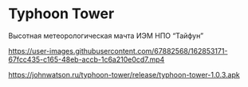 # Typhoon Tower
Высотная метеорологическая мачта ИЭМ НПО “Тайфун”


https://user-images.githubusercontent.com/67882568/162853171-67fcc435-c165-48eb-accb-1c6a210e0cd7.mp4

https://johnwatson.ru/typhoon-tower/release/typhoon-tower-1.0.3.apk
